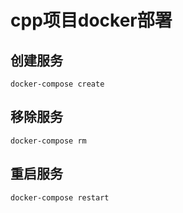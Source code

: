 # cpp项目docker部署

## 创建服务

```
docker-compose create

```

## 移除服务

```
docker-compose rm
```

## 重启服务

```
docker-compose restart

```
